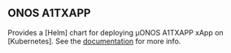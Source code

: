 ## ONOS A1TXAPP

Provides a [Helm] chart for deploying µONOS A1TXAPP xApp on [Kubernetes].
See the [documentation](https://docs.onosproject.org/onos-ran/docs/deployment/) for more info.
